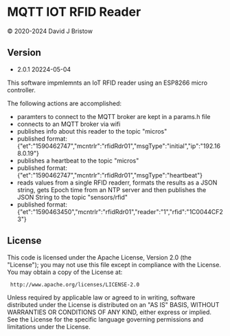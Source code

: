 # MQTT IOT RFID Reader

&copy; 2020-2024 David J Bristow

## Version

* 2.0.1 20224-05-04

This software impmlemnts an IoT RFID reader using an ESP8266 micro controller.

The following actions are accomplished:

* paramters to connect to the MQTT broker are kept in a params.h file
* connects to an MQTT broker via wifi
* publishes info about this reader to the topic "micros"
* published format: {"et":"1590462747","mcntrlr":"rfidRdr01","msgType":"initial","ip":"192.168.0.19"}
* publishes a heartbeat to the topic "micros"
* published format: {"et":"1590462747","mcntrlr":"rfidRdr01","msgType":"heartbeat"}
* reads values from a single RFID readerr, formats the results as a JSON string, gets Epoch time from an NTP server and then publishes the JSON String to the topic "sensors/rfid"
* published format: {"et":"1590463450","mcntrlr":"rfidRdr01","reader":"1","rfid":"1C0044CF23"}

## License

   This code  is licensed under the Apache License, Version 2.0 (the "License");
   you may not use this file except in compliance with the License.
   You may obtain a copy of the License at:

     http://www.apache.org/licenses/LICENSE-2.0

   Unless required by applicable law or agreed to in writing, software distributed under the License
   is distributed on an "AS IS" BASIS, WITHOUT WARRANTIES OR CONDITIONS OF ANY KIND, either express
   or implied. See the License for the specific language governing permissions and limitations under
   the License.
